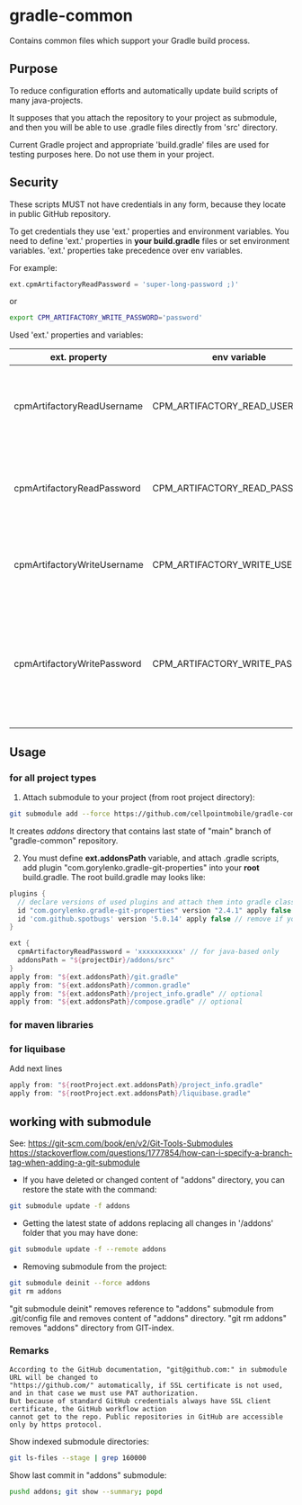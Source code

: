 # gradle-common

Contains common files which support your Gradle build process.

## Purpose 

To reduce configuration efforts and automatically update build scripts of many java-projects. 

It supposes that you attach the repository to your project as submodule, and then you will be able to 
use .gradle files directly from 'src' directory.

Current Gradle project and appropriate 'build.gradle' files are used for testing purposes here. 
Do not use them in your project.   

## Security

These scripts MUST not have credentials in any form, because they locate in public GitHub repository. 

To get credentials they use 'ext.' properties and environment variables.
You need to define 'ext.' properties in **your build.gradle** files or set environment variables.
'ext.' properties take precedence over env variables.

For example:
```groovy
ext.cpmArtifactoryReadPassword = 'super-long-password ;)'
```
or 
```bash
export CPM_ARTIFACTORY_WRITE_PASSWORD='password' 
```

Used 'ext.' properties and variables:

| ext. property | env variable | descrition                                                                                       | default                                             |
|-|-|-|-|
|cpmArtifactoryReadUsername|CPM_ARTIFACTORY_READ_USERNAME| username for readonly access to common maven repository.| 'cellpointmobileread'                               | 
|cpmArtifactoryReadPassword|CPM_ARTIFACTORY_READ_PASSWORD| password for readonly access to common maven repository.| ''                                                  |
|cpmArtifactoryWriteUsername|CPM_ARTIFACTORY_WRITE_USERNAME| username for write access to common maven repository.| 'github'                                            |
|cpmArtifactoryWritePassword|CPM_ARTIFACTORY_WRITE_PASSWORD| password for write access to common maven repository. <br/> This password usually assigned by CI | 'jenkinspasswordplaceholder' used as a placeholder |   


## Usage

### for all project types

1) Attach submodule to your project (from root project directory):

```bash
git submodule add --force https://github.com/cellpointmobile/gradle-common.git addons
```

It creates *addons* directory that contains last state of "main" branch of "gradle-common" repository. 


2) You must define **ext.addonsPath** variable, and attach .gradle scripts, add plugin "com.gorylenko.gradle-git-properties"
   into your **root** build.gradle. The root build.gradle may looks like:
 
```groovy
plugins {
  // declare versions of used plugins and attach them into gradle classpath
  id "com.gorylenko.gradle-git-properties" version "2.4.1" apply false
  id 'com.github.spotbugs' version '5.0.14' apply false // remove if you don`t want to use spotbugs  
}

ext {
  cpmArtifactoryReadPassword = 'xxxxxxxxxxx' // for java-based only
  addonsPath = "${projectDir}/addons/src"
}
apply from: "${ext.addonsPath}/git.gradle"
apply from: "${ext.addonsPath}/common.gradle"
apply from: "${ext.addonsPath}/project_info.gradle" // optional
apply from: "${ext.addonsPath}/compose.gradle" // optional
```
   

### for maven libraries


### for liquibase

Add next lines

```groovy
apply from: "${rootProject.ext.addonsPath}/project_info.gradle"
apply from: "${rootProject.ext.addonsPath}/liquibase.gradle"
```

## working with submodule

See:
https://git-scm.com/book/en/v2/Git-Tools-Submodules
https://stackoverflow.com/questions/1777854/how-can-i-specify-a-branch-tag-when-adding-a-git-submodule

- If you have deleted or changed content of "addons" directory, you can restore the state with the command:

```bash
git submodule update -f addons 
```

- Getting the latest state of addons replacing all changes in '/addons' folder that you may have done:

```bash
git submodule update -f --remote addons
```

- Removing submodule from the project:

```bash
git submodule deinit --force addons
git rm addons
```

"git submodule deinit" removes reference to "addons" submodule from .git/config file and removes content of "addons" directory.
"git rm addons" removes "addons" directory from GIT-index. 

### Remarks

    According to the GitHub documentation, "git@github.com:" in submodule URL will be changed to
    "https://github.com/" automatically, if SSL certificate is not used, and in that case we must use PAT authorization.
    But because of standard GitHub credentials always have SSL client certificate, the GitHub workflow action 
    cannot get to the repo. Public repositories in GitHub are accessible only by https protocol. 

Show indexed submodule directories:
```bash
git ls-files --stage | grep 160000
```

Show last commit in "addons" submodule:
```bash
pushd addons; git show --summary; popd
```
